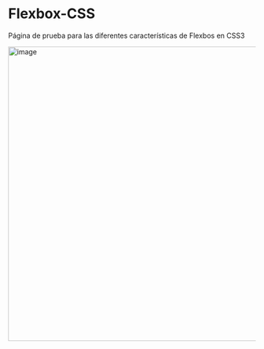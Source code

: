 # Flexbox-CSS
Página de prueba para las diferentes características de Flexbos en CSS3

<img width="676" height="598" alt="image" src="https://github.com/user-attachments/assets/ed5d2448-be0e-4a5f-b2c1-ce2de6c0cb0c" />
